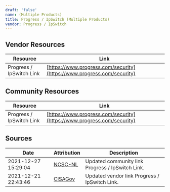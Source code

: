 ```yaml
---
draft: 'false'
name: (Multiple Products)
title: Progress / IpSwitch (Multiple Products)
vendor: Progress / IpSwitch
---
```


## Vendor Resources
| Resource | Link |
| --- | --- |
| Progress / IpSwitch Link | [https://www.progress.com/security](https://www.progress.com/security) |

## Community Resources
| Resource | Link |
| --- | --- |
| Progress / IpSwitch Link | [https://www.progress.com/security](https://www.progress.com/security) |


## Sources
| Date | Attribution | Description |
| --- | --- | --- |
| 2021-12-27 15:29:04 | [NCSC-NL](https://github.com/NCSC-NL/log4shell/blob/main/software/README.md) | Updated community link Progress / IpSwitch Link.  |
| 2021-12-21 22:43:46 | [CISAGov](https://raw.githubusercontent.com/cisagov/log4j-affected-db/develop/README.md) | Updated vendor link Progress / IpSwitch Link.  |

